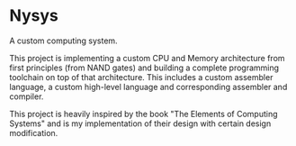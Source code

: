 # Nysys
A custom computing system.

This project is implementing a custom CPU and Memory architecture from first principles (from NAND gates) and building a complete programming toolchain on top of that architecture.
This includes a custom assembler language, a custom high-level language and corresponding assembler and compiler.

This project is heavily inspired by the book "The Elements of Computing Systems" and is my implementation of their design with certain design modification.
